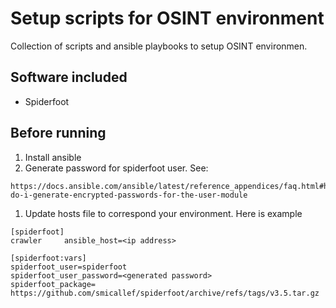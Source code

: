# Setup scripts for OSINT environment

Collection of scripts and ansible playbooks to setup OSINT environmen.

## Software included
- Spiderfoot

## Before running

1. Install ansible
1. Generate password for spiderfoot user. See:
```
https://docs.ansible.com/ansible/latest/reference_appendices/faq.html#how-do-i-generate-encrypted-passwords-for-the-user-module
```
1. Update hosts file to correspond your environment. Here is example
```
[spiderfoot]
crawler     ansible_host=<ip address>

[spiderfoot:vars]
spiderfoot_user=spiderfoot
spiderfoot_user_password=<generated password>
spiderfoot_package= https://github.com/smicallef/spiderfoot/archive/refs/tags/v3.5.tar.gz
```